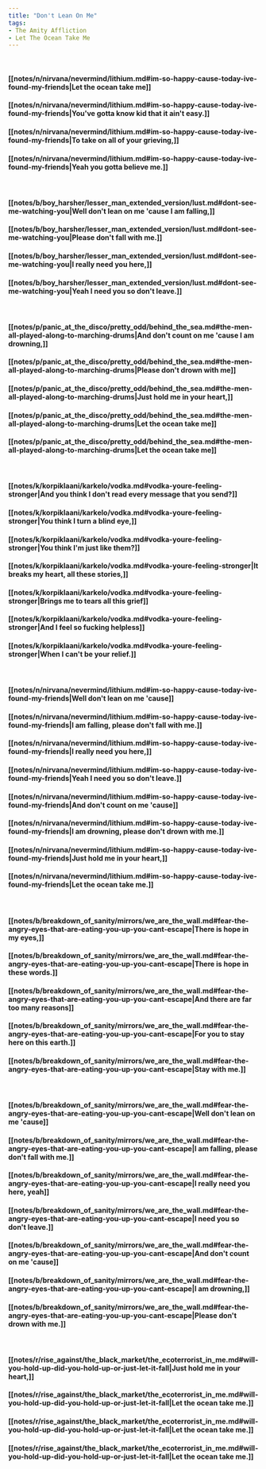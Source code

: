 ```yaml
---
title: "Don't Lean On Me"
tags:
- The Amity Affliction
- Let The Ocean Take Me
---
```

&nbsp;
#### [[notes/n/nirvana/nevermind/lithium.md#im-so-happy-cause-today-ive-found-my-friends|Let the ocean take me]]
#### [[notes/n/nirvana/nevermind/lithium.md#im-so-happy-cause-today-ive-found-my-friends|You've gotta know kid that it ain't easy.]]
#### [[notes/n/nirvana/nevermind/lithium.md#im-so-happy-cause-today-ive-found-my-friends|To take on all of your grieving,]]
#### [[notes/n/nirvana/nevermind/lithium.md#im-so-happy-cause-today-ive-found-my-friends|Yeah you gotta believe me.]]
&nbsp;
#### [[notes/b/boy_harsher/lesser_man_extended_version/lust.md#dont-see-me-watching-you|Well don't lean on me 'cause I am falling,]]
#### [[notes/b/boy_harsher/lesser_man_extended_version/lust.md#dont-see-me-watching-you|Please don't fall with me.]]
#### [[notes/b/boy_harsher/lesser_man_extended_version/lust.md#dont-see-me-watching-you|I really need you here,]]
#### [[notes/b/boy_harsher/lesser_man_extended_version/lust.md#dont-see-me-watching-you|Yeah I need you so don't leave.]]
&nbsp;
#### [[notes/p/panic_at_the_disco/pretty_odd/behind_the_sea.md#the-men-all-played-along-to-marching-drums|And don't count on me 'cause I am drowning,]]
#### [[notes/p/panic_at_the_disco/pretty_odd/behind_the_sea.md#the-men-all-played-along-to-marching-drums|Please don't drown with me]]
#### [[notes/p/panic_at_the_disco/pretty_odd/behind_the_sea.md#the-men-all-played-along-to-marching-drums|Just hold me in your heart,]]
#### [[notes/p/panic_at_the_disco/pretty_odd/behind_the_sea.md#the-men-all-played-along-to-marching-drums|Let the ocean take me]]
#### [[notes/p/panic_at_the_disco/pretty_odd/behind_the_sea.md#the-men-all-played-along-to-marching-drums|Let the ocean take me]]
&nbsp;
#### [[notes/k/korpiklaani/karkelo/vodka.md#vodka-youre-feeling-stronger|And you think I don't read every message that you send?]]
#### [[notes/k/korpiklaani/karkelo/vodka.md#vodka-youre-feeling-stronger|You think I turn a blind eye,]]
#### [[notes/k/korpiklaani/karkelo/vodka.md#vodka-youre-feeling-stronger|You think I'm just like them?]]
#### [[notes/k/korpiklaani/karkelo/vodka.md#vodka-youre-feeling-stronger|It breaks my heart, all these stories,]]
#### [[notes/k/korpiklaani/karkelo/vodka.md#vodka-youre-feeling-stronger|Brings me to tears all this grief]]
#### [[notes/k/korpiklaani/karkelo/vodka.md#vodka-youre-feeling-stronger|And I feel so fucking helpless]]
#### [[notes/k/korpiklaani/karkelo/vodka.md#vodka-youre-feeling-stronger|When I can't be your relief.]]
&nbsp;
#### [[notes/n/nirvana/nevermind/lithium.md#im-so-happy-cause-today-ive-found-my-friends|Well don't lean on me 'cause]]
#### [[notes/n/nirvana/nevermind/lithium.md#im-so-happy-cause-today-ive-found-my-friends|I am falling, please don't fall with me.]]
#### [[notes/n/nirvana/nevermind/lithium.md#im-so-happy-cause-today-ive-found-my-friends|I really need you here,]]
#### [[notes/n/nirvana/nevermind/lithium.md#im-so-happy-cause-today-ive-found-my-friends|Yeah I need you so don't leave.]]
#### [[notes/n/nirvana/nevermind/lithium.md#im-so-happy-cause-today-ive-found-my-friends|And don't count on me 'cause]]
#### [[notes/n/nirvana/nevermind/lithium.md#im-so-happy-cause-today-ive-found-my-friends|I am drowning, please don't drown with me.]]
#### [[notes/n/nirvana/nevermind/lithium.md#im-so-happy-cause-today-ive-found-my-friends|Just hold me in your heart,]]
#### [[notes/n/nirvana/nevermind/lithium.md#im-so-happy-cause-today-ive-found-my-friends|Let the ocean take me.]]
&nbsp;
#### [[notes/b/breakdown_of_sanity/mirrors/we_are_the_wall.md#fear-the-angry-eyes-that-are-eating-you-up-you-cant-escape|There is hope in my eyes,]]
#### [[notes/b/breakdown_of_sanity/mirrors/we_are_the_wall.md#fear-the-angry-eyes-that-are-eating-you-up-you-cant-escape|There is hope in these words.]]
#### [[notes/b/breakdown_of_sanity/mirrors/we_are_the_wall.md#fear-the-angry-eyes-that-are-eating-you-up-you-cant-escape|And there are far too many reasons]]
#### [[notes/b/breakdown_of_sanity/mirrors/we_are_the_wall.md#fear-the-angry-eyes-that-are-eating-you-up-you-cant-escape|For you to stay here on this earth.]]
#### [[notes/b/breakdown_of_sanity/mirrors/we_are_the_wall.md#fear-the-angry-eyes-that-are-eating-you-up-you-cant-escape|Stay with me.]]
&nbsp;
#### [[notes/b/breakdown_of_sanity/mirrors/we_are_the_wall.md#fear-the-angry-eyes-that-are-eating-you-up-you-cant-escape|Well don't lean on me 'cause]]
#### [[notes/b/breakdown_of_sanity/mirrors/we_are_the_wall.md#fear-the-angry-eyes-that-are-eating-you-up-you-cant-escape|I am falling, please don't fall with me.]]
#### [[notes/b/breakdown_of_sanity/mirrors/we_are_the_wall.md#fear-the-angry-eyes-that-are-eating-you-up-you-cant-escape|I really need you here, yeah]]
#### [[notes/b/breakdown_of_sanity/mirrors/we_are_the_wall.md#fear-the-angry-eyes-that-are-eating-you-up-you-cant-escape|I need you so don't leave.]]
#### [[notes/b/breakdown_of_sanity/mirrors/we_are_the_wall.md#fear-the-angry-eyes-that-are-eating-you-up-you-cant-escape|And don't count on me 'cause]]
#### [[notes/b/breakdown_of_sanity/mirrors/we_are_the_wall.md#fear-the-angry-eyes-that-are-eating-you-up-you-cant-escape|I am drowning,]]
#### [[notes/b/breakdown_of_sanity/mirrors/we_are_the_wall.md#fear-the-angry-eyes-that-are-eating-you-up-you-cant-escape|Please don't drown with me.]]
&nbsp;
#### [[notes/r/rise_against/the_black_market/the_ecoterrorist_in_me.md#will-you-hold-up-did-you-hold-up-or-just-let-it-fall|Just hold me in your heart,]]
#### [[notes/r/rise_against/the_black_market/the_ecoterrorist_in_me.md#will-you-hold-up-did-you-hold-up-or-just-let-it-fall|Let the ocean take me.]]
#### [[notes/r/rise_against/the_black_market/the_ecoterrorist_in_me.md#will-you-hold-up-did-you-hold-up-or-just-let-it-fall|Let the ocean take me.]]
#### [[notes/r/rise_against/the_black_market/the_ecoterrorist_in_me.md#will-you-hold-up-did-you-hold-up-or-just-let-it-fall|Let the ocean take me.]]
